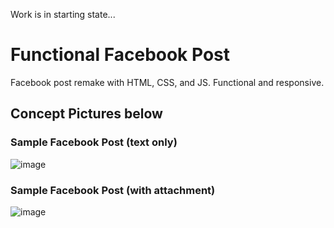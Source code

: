 Work is in starting state...
# Functional Facebook Post
Facebook post remake with HTML, CSS, and JS. Functional and responsive.

## Concept Pictures below

### Sample Facebook Post (text only)
![image](https://user-images.githubusercontent.com/50569315/120105901-a0a1dd00-c17c-11eb-9278-2afd95738c61.png)
### Sample Facebook Post (with attachment)
![image](https://user-images.githubusercontent.com/50569315/120105703-e6aa7100-c17b-11eb-92e4-525c574b1189.png)

